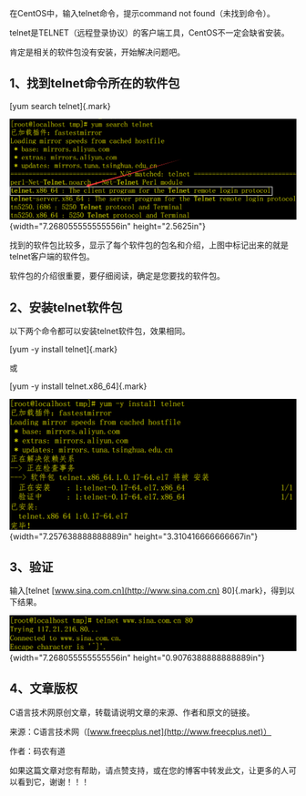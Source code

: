 在CentOS中，输入telnet命令，提示command not found（未找到命令）。

telnet是TELNET（远程登录协议）的客户端工具，CentOS不一定会缺省安装。

肯定是相关的软件包没有安装，开始解决问题吧。

## 1、找到telnet命令所在的软件包

[yum search telnet]{.mark}

![](/images/33/media/image1.png){width="7.268055555555556in"
height="2.5625in"}

找到的软件包比较多，显示了每个软件包的包名和介绍，上图中标记出来的就是telnet客户端的软件包。

软件包的介绍很重要，要仔细阅读，确定是您要找的软件包。

## 2、安装telnet软件包

以下两个命令都可以安装telnet软件包，效果相同。

[yum -y install telnet]{.mark}

或

[yum -y install telnet.x86_64]{.mark}

![](/images/33/media/image2.png){width="7.257638888888889in"
height="3.310416666666667in"}

## 3、验证

输入[telnet [www.sina.com.cn](http://www.sina.com.cn)
80]{.mark}，得到以下结果。

![](/images/33/media/image3.png){width="7.268055555555556in"
height="0.9076388888888889in"}

## 4、文章版权

C语言技术网原创文章，转载请说明文章的来源、作者和原文的链接。

来源：C语言技术网（[www.freecplus.net](http://www.freecplus.net)）

作者：码农有道

如果这篇文章对您有帮助，请点赞支持，或在您的博客中转发此文，让更多的人可以看到它，谢谢！！！
